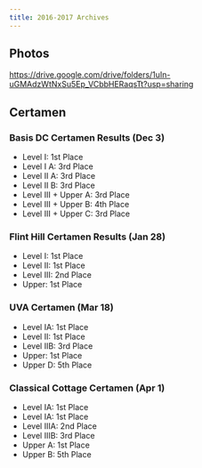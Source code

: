 ```yaml
---
title: 2016-2017 Archives
---
```


## Photos
<https://drive.google.com/drive/folders/1uIn-uGMAdzWtNxSu5Ep_VCbbHERaqsTt?usp=sharing>

## Certamen
### Basis DC Certamen Results (Dec 3)
- Level I: 1st Place
- Level I A: 3rd Place
- Level II A: 3rd Place
- Level II B: 3rd Place
- Level III + Upper A: 3rd Place
- Level III + Upper B: 4th Place
- Level III + Upper C: 3rd Place

### Flint Hill Certamen Results (Jan 28)
- Level I: 1st Place
- Level II: 1st Place
- Level III: 2nd Place
- Upper: 1st Place

### UVA Certamen (Mar 18)
- Level IA: 1st Place
- Level II: 1st Place
- Level IIB: 3rd Place
- Upper: 1st Place
- Upper D: 5th Place

### Classical Cottage Certamen (Apr 1)
- Level IA: 1st Place
- Level IA: 1st Place
- Level IIIA: 2nd Place
- Level IIIB: 3rd Place
- Upper A: 1st Place
- Upper B: 5th Place